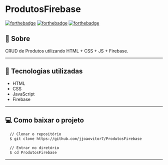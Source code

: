 # ProdutosFirebase

[![forthebadge](https://forthebadge.com/images/badges/uses-html.svg)](https://forthebadge.com)
[![forthebadge](https://forthebadge.com/images/badges/uses-css.svg)](https://forthebadge.com)
[![forthebadge](https://forthebadge.com/images/badges/uses-js.svg)](https://forthebadge.com)


## :scroll: Sobre
CRUD de Produtos utilizando HTML + CSS + JS + Firebase.

---


## :rocket: Tecnologias utilizadas
* HTML
* CSS
* JavaScript
* Firebase

---


## :computer: Como baixar o projeto
```bash
  // Clonar o repositório
  $ git clone https://github.com/jjoaovitor7/ProdutosFirebase

  // Entrar no diretório
  $ cd ProdutosFirebase
```

---
